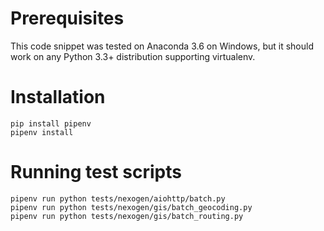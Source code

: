 # Prerequisites

This code snippet was tested on Anaconda 3.6 on Windows, but it should work on any Python 3.3+ distribution supporting virtualenv.

# Installation

```
pip install pipenv
pipenv install
```

# Running test scripts

```
pipenv run python tests/nexogen/aiohttp/batch.py
pipenv run python tests/nexogen/gis/batch_geocoding.py
pipenv run python tests/nexogen/gis/batch_routing.py
```